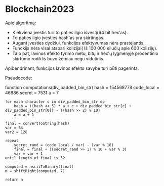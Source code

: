 # Blockchain2023
Apie algoritmą:

- Kiekviena įvestis turi to paties ilgio išvestį(64 bit hex'as).
- To paties ilgio įvesties hash'as yra skirtingas.
- Augant įvesties dydžiui, funkcijos efektyvumas nėra prastėjantis.
- Funckija nėra visai atspari kolizijai( Iš 100 000 eilučių apie 600 kolizijų).
- Taip pat, lavinos efekto tyrimo metu, bitų ir hex'ų lygmenyje procentinio skirtumo rodiklis buvo žemiau negu vidutinis.

Apibendrinant, funkcijos lavinos efekto savybė turi būti pagerinta. 




Pseudocode: 

function computations(div_padded_bin_str)
    hash = 154568778
    code_local = 46886
    secret = 7531
    a = 7

    for each character c in div_padded_bin_str do
        hash = ((hash << 5) * a + c + div_padded_bin_str[c] + div_padded_bin_str[0]) - ((hash >> 2) % 10)
        a = a + 1

    final = convertToString(hash)
    var = 64
    var2 = 128

    repeat
        secret_rand = (code_local / var) - (var % 10)
        final = final + ((secret_rand >> 1) % 10 + var % 3)
        var = var + 1
    until length of final is 32

    computed = asciiToBinary(final)
    n = shiftRight(computed, 7)

    return n